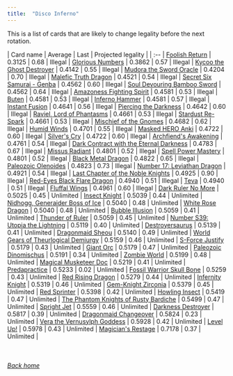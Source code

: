 ```yaml
---
title:  "Disco Inferno"
---
```


This is a list of cards that are likely to change legality before the next rotation.

| Card name | Average | Last | Projected legality |
| :-- |
[Foolish Return](https://db.ygoprodeck.com/card/?search=Foolish%20Return) | 0.3125 | 0.68 | Illegal |
[Glorious Numbers](https://db.ygoprodeck.com/card/?search=Glorious%20Numbers) | 0.3862 | 0.57 | Illegal |
[Kycoo the Ghost Destroyer](https://db.ygoprodeck.com/card/?search=Kycoo%20the%20Ghost%20Destroyer) | 0.4142 | 0.55 | Illegal |
[Mudora the Sword Oracle](https://db.ygoprodeck.com/card/?search=Mudora%20the%20Sword%20Oracle) | 0.4204 | 0.70 | Illegal |
[Malefic Truth Dragon](https://db.ygoprodeck.com/card/?search=Malefic%20Truth%20Dragon) | 0.4521 | 0.54 | Illegal |
[Secret Six Samurai - Genba](https://db.ygoprodeck.com/card/?search=Secret%20Six%20Samurai%20-%20Genba) | 0.4562 | 0.60 | Illegal |
[Soul Devouring Bamboo Sword](https://db.ygoprodeck.com/card/?search=Soul%20Devouring%20Bamboo%20Sword) | 0.4562 | 0.64 | Illegal |
[Amazoness Fighting Spirit](https://db.ygoprodeck.com/card/?search=Amazoness%20Fighting%20Spirit) | 0.4581 | 0.53 | Illegal |
[Buten](https://db.ygoprodeck.com/card/?search=Buten) | 0.4581 | 0.53 | Illegal |
[Inferno Hammer](https://db.ygoprodeck.com/card/?search=Inferno%20Hammer) | 0.4581 | 0.57 | Illegal |
[Instant Fusion](https://db.ygoprodeck.com/card/?search=Instant%20Fusion) | 0.4641 | 0.56 | Illegal |
[Piercing the Darkness](https://db.ygoprodeck.com/card/?search=Piercing%20the%20Darkness) | 0.4642 | 0.60 | Illegal |
[Raviel, Lord of Phantasms](https://db.ygoprodeck.com/card/?search=Raviel,%20Lord%20of%20Phantasms) | 0.4661 | 0.53 | Illegal |
[Stardust Re-Spark](https://db.ygoprodeck.com/card/?search=Stardust%20Re-Spark) | 0.4661 | 0.53 | Illegal |
[Mischief of the Gnomes](https://db.ygoprodeck.com/card/?search=Mischief%20of%20the%20Gnomes) | 0.4682 | 0.62 | Illegal |
[Humid Winds](https://db.ygoprodeck.com/card/?search=Humid%20Winds) | 0.4701 | 0.55 | Illegal |
[Masked HERO Anki](https://db.ygoprodeck.com/card/?search=Masked%20HERO%20Anki) | 0.4722 | 0.60 | Illegal |
[Silver's Cry](https://db.ygoprodeck.com/card/?search=Silver's%20Cry) | 0.4722 | 0.60 | Illegal |
[Archfiend's Awakening](https://db.ygoprodeck.com/card/?search=Archfiend's%20Awakening) | 0.4761 | 0.54 | Illegal |
[Dark Contract with the Eternal Darkness](https://db.ygoprodeck.com/card/?search=Dark%20Contract%20with%20the%20Eternal%20Darkness) | 0.4783 | 0.67 | Illegal |
[Missus Radiant](https://db.ygoprodeck.com/card/?search=Missus%20Radiant) | 0.4801 | 0.52 | Illegal |
[Spell Power Mastery](https://db.ygoprodeck.com/card/?search=Spell%20Power%20Mastery) | 0.4801 | 0.52 | Illegal |
[Black Metal Dragon](https://db.ygoprodeck.com/card/?search=Black%20Metal%20Dragon) | 0.4822 | 0.65 | Illegal |
[Paleozoic Olenoides](https://db.ygoprodeck.com/card/?search=Paleozoic%20Olenoides) | 0.4823 | 0.73 | Illegal |
[Number 17: Leviathan Dragon](https://db.ygoprodeck.com/card/?search=Number%2017:%20Leviathan%20Dragon) | 0.4921 | 0.54 | Illegal |
[Last Chapter of the Noble Knights](https://db.ygoprodeck.com/card/?search=Last%20Chapter%20of%20the%20Noble%20Knights) | 0.4925 | 0.90 | Illegal |
[Red-Eyes Black Flare Dragon](https://db.ygoprodeck.com/card/?search=Red-Eyes%20Black%20Flare%20Dragon) | 0.4940 | 0.51 | Illegal |
[Teva](https://db.ygoprodeck.com/card/?search=Teva) | 0.4940 | 0.51 | Illegal |
[Fluffal Wings](https://db.ygoprodeck.com/card/?search=Fluffal%20Wings) | 0.4961 | 0.60 | Illegal |
[Dark Ruler No More](https://db.ygoprodeck.com/card/?search=Dark%20Ruler%20No%20More) | 0.5025 | 0.45 | Unlimited |
[Insect Knight](https://db.ygoprodeck.com/card/?search=Insect%20Knight) | 0.5039 | 0.44 | Unlimited |
[Nidhogg, Generaider Boss of Ice](https://db.ygoprodeck.com/card/?search=Nidhogg,%20Generaider%20Boss%20of%20Ice) | 0.5040 | 0.48 | Unlimited |
[White Rose Dragon](https://db.ygoprodeck.com/card/?search=White%20Rose%20Dragon) | 0.5040 | 0.48 | Unlimited |
[Bubble Illusion](https://db.ygoprodeck.com/card/?search=Bubble%20Illusion) | 0.5059 | 0.41 | Unlimited |
[Thunder of Ruler](https://db.ygoprodeck.com/card/?search=Thunder%20of%20Ruler) | 0.5059 | 0.45 | Unlimited |
[Number S39: Utopia the Lightning](https://db.ygoprodeck.com/card/?search=Number%20S39:%20Utopia%20the%20Lightning) | 0.5119 | 0.40 | Unlimited |
[Destroyersaurus](https://db.ygoprodeck.com/card/?search=Destroyersaurus) | 0.5139 | 0.41 | Unlimited |
[Dragonmaid Sheou](https://db.ygoprodeck.com/card/?search=Dragonmaid%20Sheou) | 0.5140 | 0.49 | Unlimited |
[World Gears of Theurlogical Demiurgy](https://db.ygoprodeck.com/card/?search=World%20Gears%20of%20Theurlogical%20Demiurgy) | 0.5159 | 0.46 | Unlimited |
[S-Force Justify](https://db.ygoprodeck.com/card/?search=S-Force%20Justify) | 0.5179 | 0.43 | Unlimited |
[Giant Orc](https://db.ygoprodeck.com/card/?search=Giant%20Orc) | 0.5179 | 0.47 | Unlimited |
[Paleozoic Dinomischus](https://db.ygoprodeck.com/card/?search=Paleozoic%20Dinomischus) | 0.5191 | 0.34 | Unlimited |
[Zombie World](https://db.ygoprodeck.com/card/?search=Zombie%20World) | 0.5199 | 0.48 | Unlimited |
[Magical Musketeer Doc](https://db.ygoprodeck.com/card/?search=Magical%20Musketeer%20Doc) | 0.5219 | 0.41 | Unlimited |
[Predapractice](https://db.ygoprodeck.com/card/?search=Predapractice) | 0.5233 | 0.02 | Unlimited |
[Fossil Warrior Skull Bone](https://db.ygoprodeck.com/card/?search=Fossil%20Warrior%20Skull%20Bone) | 0.5259 | 0.43 | Unlimited |
[Red Rising Dragon](https://db.ygoprodeck.com/card/?search=Red%20Rising%20Dragon) | 0.5279 | 0.44 | Unlimited |
[Infernity Knight](https://db.ygoprodeck.com/card/?search=Infernity%20Knight) | 0.5319 | 0.46 | Unlimited |
[Gem-Knight Zirconia](https://db.ygoprodeck.com/card/?search=Gem-Knight%20Zirconia) | 0.5379 | 0.45 | Unlimited |
[Red Sprinter](https://db.ygoprodeck.com/card/?search=Red%20Sprinter) | 0.5398 | 0.42 | Unlimited |
[Howling Insect](https://db.ygoprodeck.com/card/?search=Howling%20Insect) | 0.5419 | 0.47 | Unlimited |
[The Phantom Knights of Rusty Bardiche](https://db.ygoprodeck.com/card/?search=The%20Phantom%20Knights%20of%20Rusty%20Bardiche) | 0.5499 | 0.47 | Unlimited |
[Spright Jet](https://db.ygoprodeck.com/card/?search=Spright%20Jet) | 0.5559 | 0.46 | Unlimited |
[Darkness Destroyer](https://db.ygoprodeck.com/card/?search=Darkness%20Destroyer) | 0.5817 | 0.39 | Unlimited |
[Dragonmaid Changeover](https://db.ygoprodeck.com/card/?search=Dragonmaid%20Changeover) | 0.5824 | 0.23 | Unlimited |
[Vera the Vernusylph Goddess](https://db.ygoprodeck.com/card/?search=Vera%20the%20Vernusylph%20Goddess) | 0.5928 | 0.42 | Unlimited |
[Level Up!](https://db.ygoprodeck.com/card/?search=Level%20Up!) | 0.5978 | 0.43 | Unlimited |
[Magician's Restage](https://db.ygoprodeck.com/card/?search=Magician's%20Restage) | 0.7178 | 0.37 | Unlimited |

<br>

###### [Back home](index)